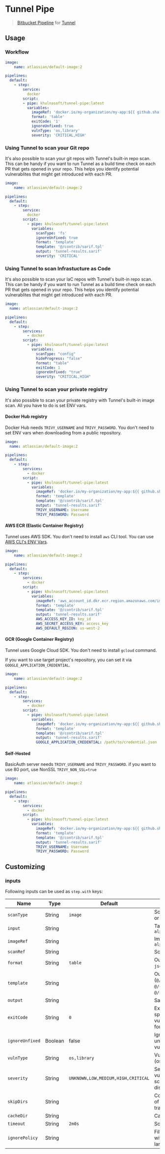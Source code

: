 # Tunnel Pipe

> [Bitbucket Pipeline](https://bitbucket.org/product/features/pipelines/) for [Tunnel](https://github.com/khulnasoft/tunnel)

## Usage

### Workflow

```yaml
image: 
    name: atlassian/default-image:2

pipelines:
  default:
    - step:
        service:
          docker
        script:
        - pipe: khulnasoft/tunnel-pipe:latest
          variables:
            imageRef: 'docker.io/my-organization/my-app:${{ github.sha }}'
            format: 'table'
            exitCode: '1'
            ignoreUnfixed: true
            vulnType: 'os,library'
            severity: 'CRITICAL,HIGH'
```

### Using Tunnel to scan your Git repo
It's also possible to scan your git repos with Tunnel's built-in repo scan. This can be handy if you want to run Tunnel as a build time check on each PR that gets opened in your repo. This helps you identify potential vulnerablites that might get introduced with each PR.

```yaml
image: 
    name: atlassian/default-image:2

pipelines:
  default:
    - step:
        service:
          docker
        script:
          - pipe: khulnasoft/tunnel-pipe:latest
            variables:
              scanType: 'fs'
              ignoreUnfixed: true
              format: 'template'
              template: '@/contrib/sarif.tpl'
              output: 'tunnel-results.sarif'
              severity: 'CRITICAL'
```

### Using Tunnel to scan Infrastucture as Code
It's also possible to scan your IaC repos with Tunnel's built-in repo scan. This can be handy if you want to run Tunnel as a build time check on each PR that gets opened in your repo. This helps you identify potential vulnerablites that might get introduced with each PR.

```yaml
image:
  name: atlassian/default-image:2

pipelines:
  default:
    - step:
        services:
          - docker
        script:
          - pipe: khulnasoft/tunnel-pipe:latest
            variables:
              scanType: "config"
              hideProgress: "false"
              format: "table"
              exitCode: 1
              ignoreUnfixed: "true"
              severity: "CRITICAL,HIGH"
```

### Using Tunnel to scan your private registry
It's also possible to scan your private registry with Tunnel's built-in image scan. All you have to do is set ENV vars.

#### Docker Hub registry
Docker Hub needs `TRIVY_USERNAME` and `TRIVY_PASSWORD`.
You don't need to set ENV vars when downloading from a public repository.
```yaml
image:
  name: atlassian/default-image:2

pipelines:
  default:
    - step:
        services:
          - docker
        script:
          - pipe: khulnasoft/tunnel-pipe:latest
            variables:
              imageRef: 'docker.io/my-organization/my-app:${{ github.sha }}'
              format: 'template'
              template: '@/contrib/sarif.tpl'
              output: 'tunnel-results.sarif'
              TRIVY_USERNAME: Username
              TRIVY_PASSWORD: Password  
```

#### AWS ECR (Elastic Container Registry)
Tunnel uses AWS SDK. You don't need to install `aws` CLI tool.
You can use [AWS CLI's ENV Vars][env-var].

[env-var]: https://docs.aws.amazon.com/cli/latest/userguide/cli-configure-envvars.html
```yaml
image: 
    name: atlassian/default-image:2

pipelines:
  default:
    - step:
        services:
          - docker
        script:
          - pipe: khulnasoft/tunnel-pipe:latest
            variables:
              imageRef: 'aws_account_id.dkr.ecr.region.amazonaws.com/imageName:${{ github.sha }}'
              format: 'template'
              template: '@/contrib/sarif.tpl'
              output: 'tunnel-results.sarif'
              AWS_ACCESS_KEY_ID: key_id
              AWS_SECRET_ACCESS_KEY: access_key
              AWS_DEFAULT_REGION: us-west-2

```

#### GCR (Google Container Registry)
Tunnel uses Google Cloud SDK. You don't need to install `gcloud` command.

If you want to use target project's repository, you can set it via `GOOGLE_APPLICATION_CREDENTIAL`.
```yaml
image: 
    name: atlassian/default-image:2

pipelines:
  default:
    - step:
        services:
          - docker
        script:
          - pipe: khulnasoft/tunnel-pipe:latest
            variables:
              imageRef: 'docker.io/my-organization/my-app:${{ github.sha }}'
              format: 'template'
              template: '@/contrib/sarif.tpl'
              output: 'tunnel-results.sarif'
              GOOGLE_APPLICATION_CREDENTIAL: /path/to/credential.json
```

#### Self-Hosted
BasicAuth server needs `TRIVY_USERNAME` and `TRIVY_PASSWORD`.
if you want to use 80 port, use NonSSL `TRIVY_NON_SSL=true`
```yaml
image: 
    name: atlassian/default-image:2

pipelines:
  default:
    - step:
        services:
          - docker
        script:
          - pipe: khulnasoft/tunnel-pipe:latest
            variables:
              imageRef: 'docker.io/my-organization/my-app:${{ github.sha }}'
              format: 'template'
              template: '@/contrib/sarif.tpl'
              output: 'tunnel-results.sarif'
              TRIVY_USERNAME: Username
              TRIVY_PASSWORD: Password   
```

## Customizing

### inputs

Following inputs can be used as `step.with` keys:

| Name             | Type    | Default                            | Description                                   |
|------------------|---------|------------------------------------|-----------------------------------------------|
| `scanType`      | String  | `image`                            | Scan type, e.g. `image` or `fs`|
| `input`          | String  |                                    | Tar reference, e.g. `alpine-latest.tar` |
| `imageRef`      | String  |                                    | Image reference, e.g. `alpine:3.10.2`         |
| `scanRef`       | String  |                                       | Scan reference, e.g. `.`|
| `format`         | String  | `table`                            | Output format (`table`, `json`, `template`)   |
| `template`       | String  |                                    | Output template (`@/contrib/sarif.tpl`, `@/contrib/gitlab.tpl`, `@/contrib/junit.tpl`)|
| `output`         | String  |                                    | Save results to a file                        |
| `exitCode`      | String  | `0`                                | Exit code when specified vulnerabilities are found     |
| `ignoreUnfixed` | Boolean | false                              | Ignore unpatched/unfixed vulnerabilities      |
| `vulnType`      | String  | `os,library`                       | Vulnerability types (os,library)              |
| `severity`       | String  | `UNKNOWN,LOW,MEDIUM,HIGH,CRITICAL` | Severities of vulnerabilities to scanned for and displayed |
| `skipDirs`       | String  |                                   | Comma separated list of directories where traversal is skipped |
| `cacheDir`      | String  |                                    | Cache directory                               |
| `timeout`        | String  | `2m0s`                             | Scan timeout duration                         |
| `ignorePolicy`  | String  |                                    | Filter vulnerabilities with OPA rego language |


[license]: https://github.com/khulnasoft/tunnel-pipe/blob/master/LICENSE
[license-img]: https://img.shields.io/github/license/khulnasoft/tunnel-pipe
